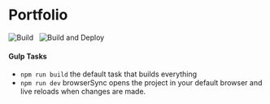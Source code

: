# Portfolio

![Build](https://github.com/adrijshikhar/adrijshikhar.github.io/workflows/Build/badge.svg) &nbsp; ![Build and Deploy](https://github.com/adrijshikhar/adrijshikhar.github.io/workflows/Build%20and%20Deploy/badge.svg?branch=content)

#### Gulp Tasks

- `npm run build` the default task that builds everything
- `npm run dev` browserSync opens the project in your default browser and live reloads when changes are made.
